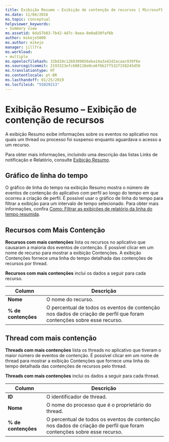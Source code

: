 ```yaml
---
title: Exibição Resumo – Exibição de contenção de recursos | Microsoft Docs
ms.date: 11/04/2016
ms.topic: conceptual
helpviewer_keywords:
- Summary view
ms.assetid: 6da57b83-7b42-4d7c-9aea-8e0a830faf6b
author: mikejo5000
ms.author: mikejo
manager: jillfra
ms.workload:
- multiple
ms.openlocfilehash: 32bd10c1260309856eba14a3a42d2acaac939f6e
ms.sourcegitcommit: 2193323efc608118e0ce6f6b2ff532f158245d56
ms.translationtype: HT
ms.contentlocale: pt-BR
ms.lasthandoff: 01/25/2019
ms.locfileid: "55029213"
---
```

# <a name="summary-view---resource-contention-view"></a>Exibição Resumo – Exibição de contenção de recursos
A exibição Resumo exibe informações sobre os eventos no aplicativo nos quais um thread ou processo foi suspenso enquanto aguardava o acesso a um recurso.  
  
 Para obter mais informações, incluindo uma descrição das listas Links de notificação e Relatório, consulte [Exibição Resumo](../profiling/summary-view.md).  
  
## <a name="timeline-graph"></a>Gráfico de linha do tempo  
 O gráfico de linha do tempo na exibição Resumo mostra o número de eventos de contenção do aplicativo com perfil ao longo do tempo em que ocorreu a criação de perfil. É possível usar o gráfico de linha do tempo para filtrar a exibição para um intervalo de tempo selecionado. Para obter mais informações, confira [Como: Filtrar as exibições de relatório da linha do tempo resumida](../profiling/how-to-filter-report-views-from-the-summary-timeline.md).  
  
## <a name="most-contended-resources"></a>Recursos com Mais Contenção  
 **Recursos com mais contenções** lista os recursos no aplicativo que causaram a maioria dos eventos de contenção. É possível clicar em um nome de recurso para mostrar a exibição Contenções. A exibição Contenções fornece uma linha do tempo detalhada das contenções de recursos por thread.  
  
 **Recursos com mais contenções** inclui os dados a seguir para cada recurso.  
  
|Column|Descrição|  
|------------|-----------------|  
|**Nome**|O nome do recurso.|  
|**% de contenções**|O percentual de todos os eventos de contenção nos dados de criação de perfil que foram contenções sobre esse recurso.|  
  
## <a name="most-contended-thread"></a>Thread com mais contenção  
 **Threads com mais contenções** lista os threads no aplicativo que tiveram o maior número de eventos de contenção. É possível clicar em um nome de thread para mostrar a exibição Contenções que fornece uma linha do tempo detalhada das contenções de recursos pelo thread.  
  
 **Threads com mais contenções** inclui os dados a seguir para cada thread.  
  
|Column|Descrição|  
|------------|-----------------|  
|**ID**|O identificador de thread.|  
|**Nome**|O nome do processo que é o proprietário do thread.|  
|**% de contenções**|O percentual de todos os eventos de contenção nos dados de criação de perfil que foram contenções sobre esse recurso.|